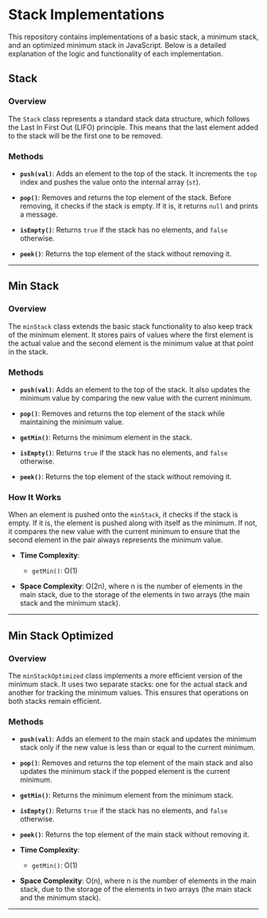 # Stack Implementations

This repository contains implementations of a basic stack, a minimum stack, and an optimized minimum stack in JavaScript. Below is a detailed explanation of the logic and functionality of each implementation.

## Stack

### Overview
The `Stack` class represents a standard stack data structure, which follows the Last In First Out (LIFO) principle. This means that the last element added to the stack will be the first one to be removed.

### Methods
- **`push(val)`**: Adds an element to the top of the stack. It increments the `top` index and pushes the value onto the internal array (`st`).
  
- **`pop()`**: Removes and returns the top element of the stack. Before removing, it checks if the stack is empty. If it is, it returns `null` and prints a message.

- **`isEmpty()`**: Returns `true` if the stack has no elements, and `false` otherwise.

- **`peek()`**: Returns the top element of the stack without removing it.


---

## Min Stack

### Overview
The `minStack` class extends the basic stack functionality to also keep track of the minimum element. It stores pairs of values where the first element is the actual value and the second element is the minimum value at that point in the stack.

### Methods
- **`push(val)`**: Adds an element to the top of the stack. It also updates the minimum value by comparing the new value with the current minimum.

- **`pop()`**: Removes and returns the top element of the stack while maintaining the minimum value.

- **`getMin()`**: Returns the minimum element in the stack.

- **`isEmpty()`**: Returns `true` if the stack has no elements, and `false` otherwise.

- **`peek()`**: Returns the top element of the stack without removing it.

### How It Works
When an element is pushed onto the `minStack`, it checks if the stack is empty. If it is, the element is pushed along with itself as the minimum. If not, it compares the new value with the current minimum to ensure that the second element in the pair always represents the minimum value.

- **Time Complexity**:
    - `getMin()`: O(1)

- **Space Complexity**: O(2n), where n is the number of elements in the main stack, due to the storage of the elements in two arrays (the main stack and the minimum stack).


---

## Min Stack Optimized

### Overview
The `minStackOptimized` class implements a more efficient version of the minimum stack. It uses two separate stacks: one for the actual stack and another for tracking the minimum values. This ensures that operations on both stacks remain efficient.

### Methods
- **`push(val)`**: Adds an element to the main stack and updates the minimum stack only if the new value is less than or equal to the current minimum.

- **`pop()`**: Removes and returns the top element of the main stack and also updates the minimum stack if the popped element is the current minimum.

- **`getMin()`**: Returns the minimum element from the minimum stack.

- **`isEmpty()`**: Returns `true` if the stack has no elements, and `false` otherwise.

- **`peek()`**: Returns the top element of the main stack without removing it.

- **Time Complexity**:
    - `getMin()`: O(1)

- **Space Complexity**: O(n), where n is the number of elements in the main stack, due to the storage of the elements in two arrays (the main stack and the minimum stack).

---
